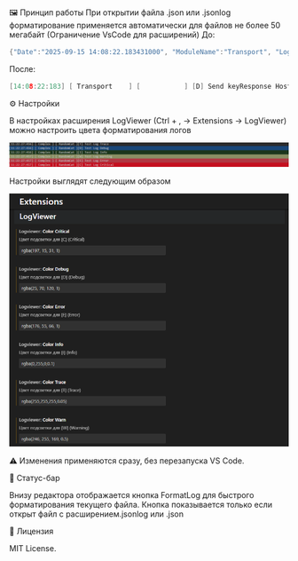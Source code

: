 🖼 Принцип работы
При открытии файла .json или .jsonlog форматирование применяется автоматически для файлов не более 50 мегабайт (Ограничение VsCode для расширений)
До:
```cpp
{"Date":"2025-09-15 14:08:22.183431000", "ModuleName":"Transport", "LogLevel":"debug", "Title":"Send keyResponse","Host":"::ffff:10.0.0.221","Port":47845}
```

После:
```cpp
[14:08:22:183] [ Transport    ] [           ] [D] Send keyResponse Host[::ffff:10.0.0.221] Port[47845]
```

⚙️ Настройки

В настройках расширения LogViewer (Ctrl + , -> Extensions -> LogViewer) можно настроить цвета форматирования логов

![FormatedLogs](docs/FormatedLogs.png)

Настройки выглядят следующим образом

![Settings](docs/Settings.png)

⚠️ Изменения применяются сразу, без перезапуска VS Code.

📌 Статус-бар

Внизу редактора отображается кнопка FormatLog для быстрого форматирования текущего файла.
Кнопка показывается только если открыт файл с расширением.jsonlog или .json

📄 Лицензия

MIT License.
